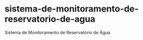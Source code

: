 # sistema-de-monitoramento-de-reservatorio-de-agua
Sistema de Monitoramento de Reservatório de Água
